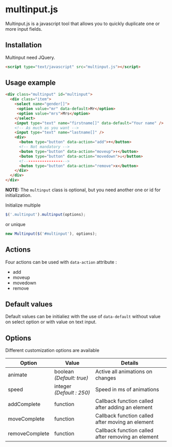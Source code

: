 # multinput.js

Multinput.js is a javascript tool that allows you to quickly duplicate one or more input fields.

## Installation
Multinput need JQuery.

```html
<script type="text/javascript" src="multinput.js"></script>
```

## Usage example

```html
<div class="multinput" id="multinput">
  <div class="item">
    <select name="gender[]">
     <option value="mr" data-default>Mr</option>
     <option value="mrs">Mrs</option>
    </select>
    <input type="text" name="firstname[]" data-default="Your name" />
    <!-- As much as you want -->
    <input type="text" name="lastname[]" />
    <div>
      <buton type="button" data-action="add">+</button>
      <!-- Not mandatory -->
      <buton type="button" data-action="moveup">↑</button>
      <buton type="button" data-action="movedown">↓</button>
      <!------------------->
      <buton type="button" data-action="remove">x</button>
    </div>
  </div>
</div>
```
**NOTE:** The `multinput` class is optional, but you need another one or id for initialization.

Initialize multiple
```js
$('.multinput').multinput(options);
```
or unique
```js
new Multinput($('#multinput'), options);
```

## Actions
Four actions can be used with `data-action` attribute :
* add
* moveup
* movedown
* remove

## Default values
Default values can be initialiez with the use of `data-default` without value on select option or with value on text input.

## Options
Different customization options are available

Option | Value | Details
-|-|-
animate | boolean *(Default: true)* | Active all animations on changes
speed | integer *(Default : 250)*| Speed in ms of animations
addComplete | function | Callback function called after adding an element
moveComplete | function | Callback function called after moving an element
removeComplete | function | Callback function called after removing an element

